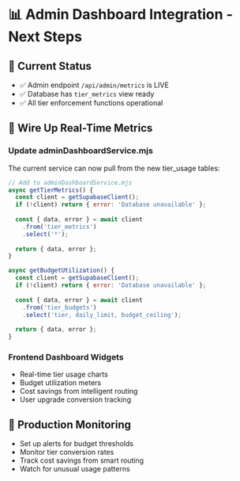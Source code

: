 # 📊 Admin Dashboard Integration - Next Steps

## 🎯 **Current Status**
- ✅ Admin endpoint `/api/admin/metrics` is LIVE
- ✅ Database has `tier_metrics` view ready
- ✅ All tier enforcement functions operational

## 🔗 **Wire Up Real-Time Metrics**

### **Update adminDashboardService.mjs**
The current service can now pull from the new tier_usage tables:

```javascript
// Add to adminDashboardService.mjs
async getTierMetrics() {
  const client = getSupabaseClient();
  if (!client) return { error: 'Database unavailable' };
  
  const { data, error } = await client
    .from('tier_metrics')
    .select('*');
    
  return { data, error };
}

async getBudgetUtilization() {
  const client = getSupabaseClient();
  if (!client) return { error: 'Database unavailable' };
  
  const { data, error } = await client
    .from('tier_budgets')
    .select('tier, daily_limit, budget_ceiling');
    
  return { data, error };
}
```

### **Frontend Dashboard Widgets**
- Real-time tier usage charts
- Budget utilization meters  
- Cost savings from intelligent routing
- User upgrade conversion tracking

## 🚀 **Production Monitoring**
- Set up alerts for budget thresholds
- Monitor tier conversion rates
- Track cost savings from smart routing
- Watch for unusual usage patterns
